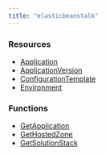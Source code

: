 ```yaml
---
title: "elasticbeanstalk"
---
```


<!-- WARNING: this file was generated by Pulumi Docs Generator. -->
<!-- Do not edit by hand unless you're certain you know what you are doing! -->

<style>
  table td p { margin-top: 0; margin-bottom: 0; }
</style>

<h3>Resources</h3>
<ul class="api">
    <li><a href="application"><span class="symbol resource"></span>Application</a></li>
    <li><a href="applicationversion"><span class="symbol resource"></span>ApplicationVersion</a></li>
    <li><a href="configurationtemplate"><span class="symbol resource"></span>ConfigurationTemplate</a></li>
    <li><a href="environment"><span class="symbol resource"></span>Environment</a></li>
</ul>

<h3>Functions</h3>
<ul class="api">
    <li><a href="getapplication"><span class="symbol datasource"></span>GetApplication</a></li>
    <li><a href="gethostedzone"><span class="symbol datasource"></span>GetHostedZone</a></li>
    <li><a href="getsolutionstack"><span class="symbol datasource"></span>GetSolutionStack</a></li>
</ul>


